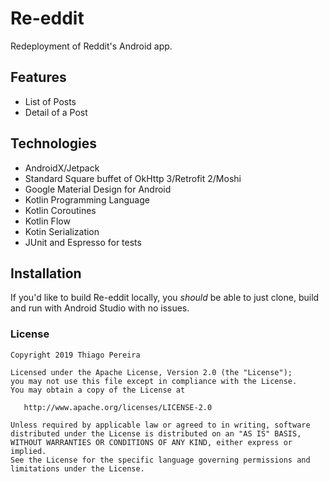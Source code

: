 # Re-eddit

Redeployment of Reddit's Android app.

## Features

- List of Posts
- Detail of a Post

## Technologies

- AndroidX/Jetpack
- Standard Square buffet of OkHttp 3/Retrofit 2/Moshi
- Google Material Design for Android
- Kotlin Programming Language
- Kotlin Coroutines
- Kotlin Flow
- Kotin Serialization
- JUnit and Espresso for tests

## Installation

If you'd like to build Re-eddit locally, you _should_ be able to just clone, build and run with Android Studio with no issues.

### License

    Copyright 2019 Thiago Pereira

    Licensed under the Apache License, Version 2.0 (the "License");
    you may not use this file except in compliance with the License.
    You may obtain a copy of the License at

       http://www.apache.org/licenses/LICENSE-2.0

    Unless required by applicable law or agreed to in writing, software
    distributed under the License is distributed on an "AS IS" BASIS,
    WITHOUT WARRANTIES OR CONDITIONS OF ANY KIND, either express or implied.
    See the License for the specific language governing permissions and
    limitations under the License.
